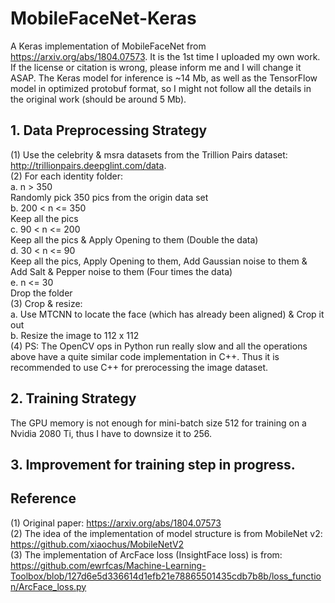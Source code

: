 # MobileFaceNet-Keras
A Keras implementation of MobileFaceNet from https://arxiv.org/abs/1804.07573. It is the 1st time I uploaded my own work. If the license or citation is wrong, please inform me and I will change it ASAP. The Keras model for inference is ~14 Mb, as well as the TensorFlow model in optimized protobuf format, so I might not follow all the details in the original work (should be around 5 Mb). 
  
## 1. Data Preprocessing Strategy  
(1) Use the celebrity & msra datasets from the Trillion Pairs dataset: http://trillionpairs.deepglint.com/data.  
(2) For each identity folder:  
a. n > 350  
Randomly pick 350 pics from the origin data set  
b. 200 < n <= 350  
Keep all the pics  
c. 90 < n <= 200  
Keep all the pics & Apply Opening to them (Double the data)  
d. 30 < n <= 90  
Keep all the pics, Apply Opening to them, Add Gaussian noise to them & Add Salt & Pepper noise to them (Four times the data)  
e. n <= 30  
Drop the folder  
(3) Crop & resize:  
a. Use MTCNN to locate the face (which has already been aligned) & Crop it out  
b. Resize the image to 112 x 112  
(4) PS: The OpenCV ops in Python run really slow and all the operations above have a quite similar code implementation in C++. Thus it is recommended to use C++ for prerocessing the image dataset. 

## 2. Training Strategy  
The GPU memory is not enough for mini-batch size 512 for training on a Nvidia 2080 Ti, thus I have to downsize it to 256.  
  
## 3. Improvement for training step in progress.  

## Reference  
(1) Original paper: https://arxiv.org/abs/1804.07573  
(2) The idea of the implementation of model structure is from MobileNet v2: https://github.com/xiaochus/MobileNetV2  
(3) The implementation of ArcFace loss (InsightFace loss) is from: https://github.com/ewrfcas/Machine-Learning-Toolbox/blob/127d6e5d336614d1efb21e78865501435cdb7b8b/loss_function/ArcFace_loss.py  
